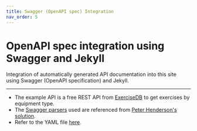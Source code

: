 ```yaml
---
title: Swagger (OpenAPI spec) Integration
nav_order: 5
---
```

# OpenAPI spec integration using Swagger and Jekyll

Integration of automatically generated API documentation into this site using Swagger (OpenAPI specification) and Jekyll.

----------------------

* The example API is a free REST API from [ExerciseDB](https://rapidapi.com/justin-WFnsXH_t6/api/exercisedb) to get exercises by equipment type.
* The [Swagger parsers](https://github.com/peterhend/documentation-theme-jekyll/tree/547752cda66742c0497e8b76c3b9d3c6a19c1638/_includes/swagger_parsers) used are referenced from [Peter Henderson's solution](https://www.enigma.com/resources/blog/integrating-autogenerated-content-into-your-documentation-site-using-swagger-and-jekyll).
* Refer to the YAML file [here](https://github.com/DeeptiN1/portfolio/tree/main/_data/swagger/exercise_api.yaml).

